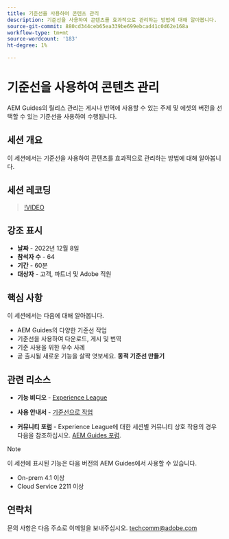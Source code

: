 ```yaml
---
title: 기준선을 사용하여 콘텐츠 관리
description: 기준선을 사용하여 콘텐츠를 효과적으로 관리하는 방법에 대해 알아봅니다.
source-git-commit: 880cd344ceb65ea339be699ebcad41c0d62e168a
workflow-type: tm+mt
source-wordcount: '183'
ht-degree: 1%

---
```


# 기준선을 사용하여 콘텐츠 관리

AEM Guides의 릴리스 관리는 게시나 번역에 사용할 수 있는 주제 및 에셋의 버전을 선택할 수 있는 기준선을 사용하여 수행됩니다.

## 세션 개요

이 세션에서는 기준선을 사용하여 콘텐츠를 효과적으로 관리하는 방법에 대해 알아봅니다.

## 세션 레코딩

>[!VIDEO](https://video.tv.adobe.com/v/3414172/version-management-release-management-baseline?quality=12&learn=on)

## 강조 표시

- **날짜** - 2022년 12월 8일
- **참석자 수** - 64
- **기간** - 60분
- **대상자** - 고객, 파트너 및 Adobe 직원

## 핵심 사항

이 세션에서는 다음에 대해 알아봅니다.
- AEM Guides의 다양한 기준선 작업
- 기준선을 사용하여 다운로드, 게시 및 번역
- 기준 사용을 위한 우수 사례
- 곧 출시될 새로운 기능을 살짝 엿보세요. **동적 기준선 만들기**

## 관련 리소스

- **기능 비디오** -  [Experience League](https://experienceleague.adobe.com/docs/experience-manager-guides-learn/videos/advanced-user-guide/overview.html?lang=en)

- **사용 안내서** - [기준선으로 작업](https://help.adobe.com/en_US/xml-documentation-for-adobe-experience-manager/index.html#t=DXML-master-map%2Fgenerate-output-use-baseline-for-publishing.html)

- **커뮤니티 포럼** - Experience League에 대한 세션별 커뮤니티 상호 작용의 경우 다음을 참조하십시오. [AEM Guides 포럼](https://experienceleaguecommunities.adobe.com/t5/experience-manager-guides/bd-p/xml-documentation-discussions).

>[!NOTE]
>
>이 세션에 표시된 기능은 다음 버전의 AEM Guides에서 사용할 수 있습니다.
> - On-prem 4.1 이상
> - Cloud Service 2211 이상

## 연락처

문의 사항은 다음 주소로 이메일을 보내주십시오. <techcomm@adobe.com>
